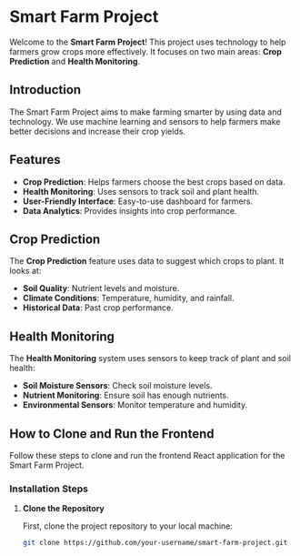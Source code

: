 # Smart Farm Project

Welcome to the **Smart Farm Project**! This project uses technology to help farmers grow crops more effectively. It focuses on two main areas: **Crop Prediction** and **Health Monitoring**.

## Introduction

The Smart Farm Project aims to make farming smarter by using data and technology. We use machine learning and sensors to help farmers make better decisions and increase their crop yields.

## Features

- **Crop Prediction**: Helps farmers choose the best crops based on data.
- **Health Monitoring**: Uses sensors to track soil and plant health.
- **User-Friendly Interface**: Easy-to-use dashboard for farmers.
- **Data Analytics**: Provides insights into crop performance.

## Crop Prediction

The **Crop Prediction** feature uses data to suggest which crops to plant. It looks at:

- **Soil Quality**: Nutrient levels and moisture.
- **Climate Conditions**: Temperature, humidity, and rainfall.
- **Historical Data**: Past crop performance.

## Health Monitoring

The **Health Monitoring** system uses sensors to keep track of plant and soil health:

- **Soil Moisture Sensors**: Check soil moisture levels.
- **Nutrient Monitoring**: Ensure soil has enough nutrients.
- **Environmental Sensors**: Monitor temperature and humidity.


## How to Clone and Run the Frontend

Follow these steps to clone and run the frontend React application for the Smart Farm Project.

### Installation Steps

1. **Clone the Repository**

   First, clone the project repository to your local machine:

   ```bash
   git clone https://github.com/your-username/smart-farm-project.git
